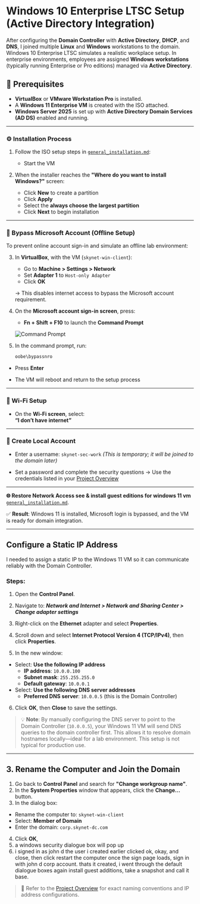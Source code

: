 # Windows 10 Enterprise LTSC Setup (Active Directory Integration)

After configuring the **Domain Controller** with **Active Directory**, **DHCP**, and **DNS**, I joined multiple **Linux** and **Windows** workstations to the domain. Windows 10 Enterprise LTSC simulates a realistic workplace setup. In enterprise environments, employees are assigned **Windows workstations** (typically running Enterprise or Pro editions) managed via **Active Directory**.

## 📝 Prerequisites

- **VirtualBox** or **VMware Workstation Pro** is installed.
- A **Windows 11 Enterprise VM** is created with the ISO attached.
- **Windows Server 2025** is set up with **Active Directory Domain Services (AD DS)** enabled and running.

---

### ⚙️ Installation Process

1. Follow the ISO setup steps in [`general_installation.md`](./1.general_installation.md):
   - Start the VM

2. When the installer reaches the **"Where do you want to install Windows?"** screen:
   - Click **New** to create a partition
   - Click **Apply**
   - Select the **always choose the largest partition**
   - Click **Next** to begin installation
---

### 🚫 Bypass Microsoft Account (Offline Setup)

To prevent online account sign-in and simulate an offline lab environment:

3. In **VirtualBox**, with the VM (`skynet-win-client`):
   - Go to **Machine > Settings > Network**
   - Set **Adapter 1** to `Host-only Adapter`
   - Click **OK**

   → This disables internet access to bypass the Microsoft account requirement.

4. On the **Microsoft account sign-in screen**, press:
   - **Fn + Shift + F10** to launch the **Command Prompt**

   ![Command Prompt](img/commandprompt.png)

5. In the command prompt, run:
   ```bash
   oobe\bypassnro

- Press **Enter**

- The VM will reboot and return to the setup process

---

### 📡 Wi-Fi Setup

- On the **Wi-Fi screen**, select:  
  **“I don’t have internet”**

---

### 👤 Create Local Account

- Enter a username:  `skynet-sec-work` _(This is temporary; it will be joined to the domain later)_

- Set a password and complete the security questions → Use the credentials listed in your [Project Overview](https://github.com/Genvarelli/Threat-Detection-Monitoring-Lab)

---

**🌐 Restore Network Access see & install guest editions for windows 11 vm** [`general_installation.md`](./1.general_installation.md).


✅ **Result**: Windows 11 is installed, Microsoft login is bypassed, and the VM is ready for domain integration.

---

## Configure a Static IP Address

I needed to assign a static IP to the Windows 11 VM so it can communicate reliably with the Domain Controller.

### Steps:

1. Open the **Control Panel**.
2. Navigate to:
  ***Network and Internet > Network and Sharing Center > Change adapter settings***

3. Right-click on the **Ethernet** adapter and select **Properties**.
4. Scroll down and select **Internet Protocol Version 4 (TCP/IPv4)**, then click **Properties**.
5. In the new window:
- Select: **Use the following IP address**
  - **IP address**: `10.0.0.100`
  - **Subnet mask**: `255.255.255.0`
  - **Default gateway**: `10.0.0.1`
- Select: **Use the following DNS server addresses**
  - **Preferred DNS server**: `10.0.0.5` (this is the Domain Controller)
6. Click **OK**, then **Close** to save the settings.

> 💡 **Note**: By manually configuring the DNS server to point to the Domain Controller (`10.0.0.5`), your Windows 11 VM will send DNS queries to the domain controller first. This allows it to resolve domain hostnames locally—ideal for a lab environment. This setup is not typical for production use.

---

## 3. Rename the Computer and Join the Domain

1. Go back to **Control Panel** and search for **"Change workgroup name"**.
2. In the **System Properties** window that appears, click the **Change...** button.
3. In the dialog box:
- Rename the computer to: `skynet-win-client`
- Select: **Member of Domain**
- Enter the domain: `corp.skynet-dc.com`
4. Click **OK**,
5. a windows security dialogue box will pop up
6. i signed in as john d the user i created earlier
  clicked ok, okay, and close, then click restart the computer
  once the sign page loads, sign in with john d corp account.
  thats it created, i went through the default dialogue boxes again
  install guest additions, take a snapshot and call it base.

> 🔗 Refer to the [Project Overview](https://github.com/Genvarelli/Threat-Detection-Monitoring-Lab) for exact naming conventions and IP address configurations.
